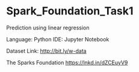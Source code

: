 # Spark_Foundation_Task1
Prediction using linear regression

Language: Python IDE: Jupyter Notebook 

Dataset Link: http://bit.ly/w-data

The Sparks Foundation https://lnkd.in/dZCEuyV9
